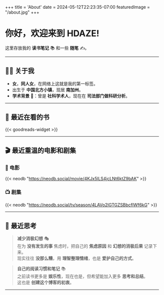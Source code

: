 +++
title = 'About'
date = 2024-05-12T22:23:35-07:00
featuredImage = "/about.jpg"
+++

# 你好，欢迎来到 HDAZE!  

这里存放我的 **读书笔记** 📚 和一些 **随笔** ✍️。  

---

## 🧑‍💻 关于我

- **女**，**同人女**，在网络上这就是我的第一标签。  
- 出生于 **中国北方小镇**，现居 **南加州**。  
- **学术背景** 📖：曾是 **社科学术人**，现在在 **司法部门做科研分析**。  

---

## 📖 最近在看的书
{{< goodreads-widget >}}

---

## 🎬 最近重温的电影和剧集

### 🍿 电影  
{{< neodb "https://neodb.social/movie/4KJx5lLS4jcLNt6ktZ9bAK" >}}

### 📺 剧集  
{{< neodb "https://neodb.social/tv/season/4LAVo2lGTGZSBbcfIWf6kG" >}}

---

## 🤔 最近思考  

> **减少消极幻想** 🎭  
> 在为 **没有发生的事** 焦虑时，把自己的 **焦虑原因** 和 **幻想的消极后果** 记录下来。  
> 现实往往 **没那么糟**，用 **理智整理情绪**，也是 **爱护自己的方式**。

> **自己的阅读习惯和笔记** 📚  
> 之前读书更多是 **娱乐性**，现在也是，但希望能加入更多 **思考和总结**。  
> 这也是 **创建这个博客的初衷**。

---

